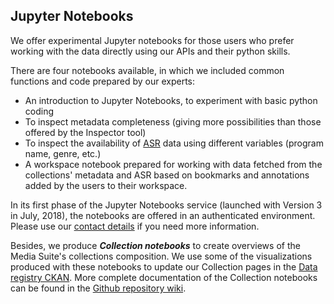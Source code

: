 Jupyter Notebooks
---

We offer experimental Jupyter notebooks for those users who prefer working with the data directly using our APIs and their python skills.

There are four notebooks available, in which we included common functions and code prepared by our experts:

- An introduction to Jupyter Notebooks, to experiment with basic python coding
- To inspect metadata completeness (giving more possibilities than those offered by the Inspector tool)
- To inspect the availability of [ASR](http://mediasuite.clariah.nl/documentation/data/automatic-enrichments) data using different variables (program name, genre, etc.)
- A workspace notebook prepared for working with data fetched from the collections' metadata and ASR based on bookmarks and annotations added by the users to their workspace.

In its first phase of the Jupyter Notebooks service (launched with Version 3 in July, 2018), the notebooks are offered in an authenticated environment. Please use our [contact details](http://mediasuite.clariah.nl/contact) if you need more information.

Besides, we produce ***Collection notebooks*** to create overviews of the Media Suite's collections composition. We use some of the visualizations produced with these notebooks to update our Collection pages in the [Data registry CKAN](http://mediasuitedata.clariah.nl/). More complete documentation of the Collection notebooks can be found in the [Github repository wiki](https://github.com/beeldengeluid/labs-search-api/wiki/Collection-Notebooks).


